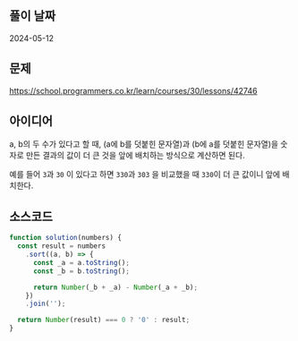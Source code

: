 ## 풀이 날짜

2024-05-12

## 문제

https://school.programmers.co.kr/learn/courses/30/lessons/42746

## 아이디어

a, b의 두 수가 있다고 할 때, (a에 b를 덧붙힌 문자열)과 (b에 a를 덧붙힌 문자열)을 숫자로 만든 결과의 값이 더 큰 것을 앞에 배치하는 방식으로 계산하면 된다.

예를 들어 `3`과 `30` 이 있다고 하면 `330`과 `303` 을 비교했을 때 `330`이 더 큰 값이니 앞에 배치한다.

## 소스코드

```js
function solution(numbers) {
  const result = numbers
    .sort((a, b) => {
      const _a = a.toString();
      const _b = b.toString();

      return Number(_b + _a) - Number(_a + _b);
    })
    .join('');

  return Number(result) === 0 ? '0' : result;
}
```
